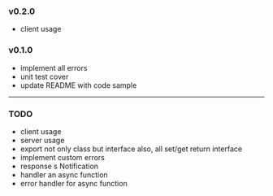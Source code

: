 ### v0.2.0

- client usage

### v0.1.0

- implement all errors
- unit test cover
- update README with code sample

---

### TODO

- client usage
- server usage
- export not only class but interface also, all set/get return interface
- implement custom errors
- response s Notification
- handler an async function
- error handler for async function
